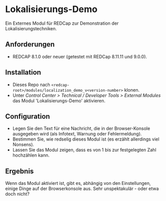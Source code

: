 # Lokalisierungs-Demo

Ein Externes Modul für REDCap zur Demonstration der Lokalisierungstechniken.

## Anforderungen

- REDCAP 8.1.0 oder neuer (getestet mit REDCap 8.11.11 und 9.0.0).

## Installation

- Dieses Repo nach `<redcap-root>/modules/localization_demo_v<version-number>` klonen.
- Unter _Control Center > Technical / Developer Tools > External Modules_ das Modul 'Lokalisierungs-Demo' aktivieren.

## Configuration

- Legen Sie den Text für eine Nachricht, die in der Browser-Konsole ausgegeben wird (als Infotext, Warnung oder Fehlermeldung).
- Bestimmen Sie, wie redselig dieses Modul ist (es erzählt allerdings viel Nonsens).
- Lassen Sie das Modul zeigen, dass es von 1 bis zur festgelegten Zahl hochzählen kann.

## Ergebnis

Wenn das Modul aktiviert ist, gibt es, abhängig von den Einstellungen, einige Dinge auf der Browserkonsole aus. Sehr unspektakulär - oder etwa doch nicht?